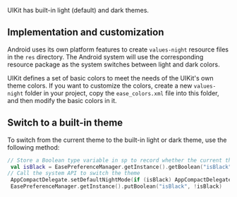UIKit has built-in light (default) and dark themes. 

## Implementation and customization

Android uses its own platform features to create `values-night` resource files in the `res` directory. The Android system will use the corresponding resource package as the system switches between light and dark colors.

UIKit defines a set of basic colors to meet the needs of the UIKit's own theme colors. If you want to customize the colors, create a new `values-night` folder in your project, copy the `ease_colors.xml` file into this folder, and then modify the basic colors in it.

## Switch to a built-in theme

To switch from the current theme to the built-in light or dark theme, use the following method:

```kotlin
// Store a Boolean type variable in sp to record whether the current theme is light or dark
 val isBlack = EasePreferenceManager.getInstance().getBoolean("isBlack")
// Call the system API to switch the theme
 AppCompactDelegate.setDefaultNightMode(if (isBlack) AppCompactDelegate.MODE_NIGHT_NO else AppCompactDelegate.MODE_NIGHT_YES)
 EasePreferenceManager.getInstance().putBoolean("isBlack", !isBlack)
```